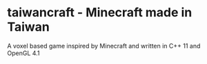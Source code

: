 # taiwancraft - Minecraft made in Taiwan
A voxel based game inspired by Minecraft and written in C++ 11 and OpenGL 4.1

